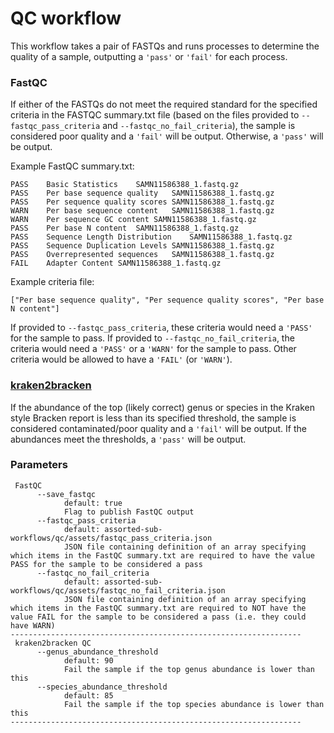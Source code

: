 # QC workflow

This workflow takes a pair of FASTQs and runs processes to determine the quality of a sample, outputting a `'pass'` or `'fail'` for each process.

### FastQC
If either of the FASTQs do not meet the required standard for the specified criteria in the FASTQC summary.txt file (based on the files provided to `--fastqc_pass_criteria` and `--fastqc_no_fail_criteria`), the sample is considered poor quality and a `'fail'` will be output. Otherwise, a `'pass'` will be output.

Example FastQC summary.txt:
```
PASS    Basic Statistics    SAMN11586388_1.fastq.gz
PASS    Per base sequence quality   SAMN11586388_1.fastq.gz
PASS    Per sequence quality scores SAMN11586388_1.fastq.gz
WARN    Per base sequence content   SAMN11586388_1.fastq.gz
WARN    Per sequence GC content SAMN11586388_1.fastq.gz
PASS    Per base N content  SAMN11586388_1.fastq.gz
PASS    Sequence Length Distribution    SAMN11586388_1.fastq.gz
PASS    Sequence Duplication Levels SAMN11586388_1.fastq.gz
PASS    Overrepresented sequences   SAMN11586388_1.fastq.gz
FAIL    Adapter Content SAMN11586388_1.fastq.gz
```

Example criteria file:
```
["Per base sequence quality", "Per sequence quality scores", "Per base N content"]
```

If provided to `--fastqc_pass_criteria`, these criteria would need a `'PASS'` for the sample to pass. If provided to `--fastqc_no_fail_criteria`, the criteria would need a `'PASS'` or a `'WARN'` for the sample to pass. Other criteria would be allowed to have a `'FAIL'` (or `'WARN'`).

### [kraken2bracken](../kraken2bracken/README.md)
If the abundance of the top (likely correct) genus or species in the Kraken style Bracken report is less than its specified threshold, the sample is considered contaminated/poor quality and a `'fail'` will be output. If the abundances meet the thresholds, a `'pass'` will be output.

### Parameters
```
 FastQC
      --save_fastqc
            default: true
            Flag to publish FastQC output
      --fastqc_pass_criteria
            default: assorted-sub-workflows/qc/assets/fastqc_pass_criteria.json
            JSON file containing definition of an array specifying which items in the FastQC summary.txt are required to have the value PASS for the sample to be considered a pass
      --fastqc_no_fail_criteria
            default: assorted-sub-workflows/qc/assets/fastqc_no_fail_criteria.json
            JSON file containing definition of an array specifying which items in the FastQC summary.txt are required to NOT have the value FAIL for the sample to be considered a pass (i.e. they could have WARN)
-----------------------------------------------------------------
 kraken2bracken QC
      --genus_abundance_threshold
            default: 90
            Fail the sample if the top genus abundance is lower than this
      --species_abundance_threshold
            default: 85
            Fail the sample if the top species abundance is lower than this
-----------------------------------------------------------------
```